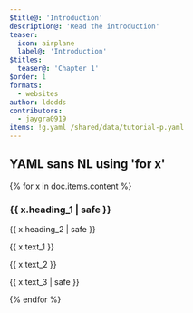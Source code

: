 ```yaml
---
$title@: 'Introduction'
description@: 'Read the introduction'
teaser:
  icon: airplane
  label@: 'Introduction'
$titles:
  teaser@: 'Chapter 1'
$order: 1
formats:
  - websites
author: ldodds
contributors:
  - jaygra0919
items: !g.yaml /shared/data/tutorial-p.yaml
---
```


## YAML sans NL using 'for x'

{% for x in doc.items.content %}
<h3 class=""> {{ x.heading_1 | safe }} </h3>
 <p class=""> {{ x.heading_2 | safe }} </p>
 <p class=""> {{ x.text_1 }} </p>
 <p class=""> {{ x.text_2 }} </p>
 <p class=""> {{ x.text_3 | safe }} </p>
{% endfor %}

